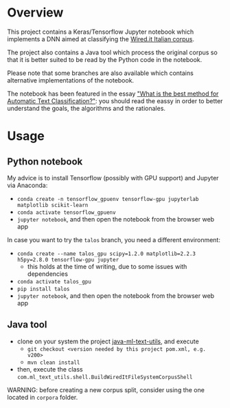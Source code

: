 # Overview

This project contains a Keras/Tensorflow Jupyter notebook which implements a DNN aimed at classifying the [Wired.it Italian corpus](https://github.com/PiercarloSlavazza/wired-it-scraper).

The project also contains a Java tool which process the original corpus so that it is better suited to be read by the Python code in the notebook.

Please note that some branches are also available which contains alternative implementations of the notebook.

The notebook has been featured in the essay ["What is the best method for Automatic Text Classification?"](https://medium.com/@piercarlo_slavazza/what-is-the-best-method-for-automatic-text-classification): you should read the eassy in order to better understand the goals, the algorithms and the rationales.

# Usage

## Python notebook

My advice is to install Tensorflow (possibly with GPU support) and Jupyter via Anaconda:

* `conda create -n tensorflow_gpuenv tensorflow-gpu jupyterlab matplotlib scikit-learn`
* `conda activate tensorflow_gpuenv`
* `jupyter notebook`, and then open the notebook from the browser web app

In case you want to try the `talos` branch, you need a different environment:

* `conda create --name talos_gpu scipy=1.2.0 matplotlib=2.2.3  h5py=2.8.0 tensorflow-gpu jupyter`
    * this holds at the time of writing, due to some issues with dependencies
* `conda activate talos_gpu`
* `pip install talos`
* `jupyter notebook`, and then open the notebook from the browser web app

## Java tool

* clone on your system the project [java-ml-text-utils](https://github.com/PiercarloSlavazza/java-ml-text-utils), and execute
    * `git checkout <version needed by this project pom.xml, e.g. v200>`
    * `mvn clean install`
* then, execute the class `com.ml_text_utils.shell.BuildWiredItFileSystemCorpusShell`

WARNING: before creating a new corpus split, consider using the one located in `corpora` folder.
